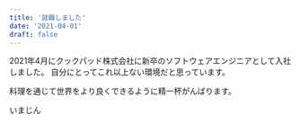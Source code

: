 ```yaml
---
title: '就職しました'
date: '2021-04-01'
draft: false
---
```


2021年4月にクックパッド株式会社に新卒のソフトウェアエンジニアとして入社しました。
自分にとってこれ以上ない環境だと思っています。

料理を通じて世界をより良くできるように精一杯がんばります。

いまじん